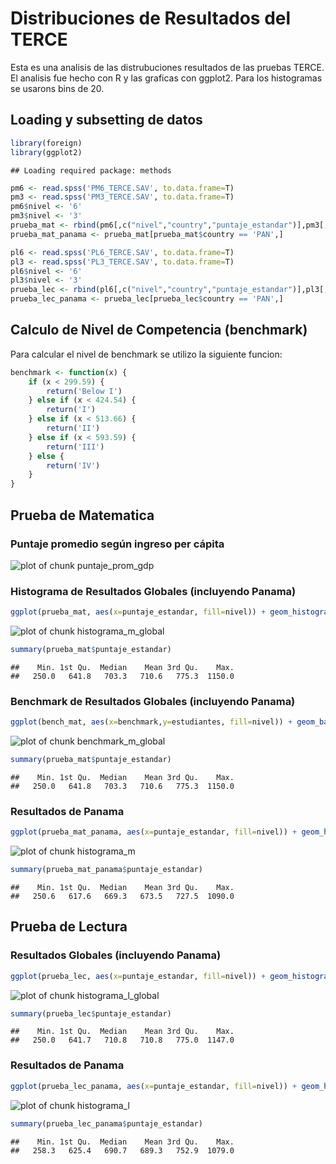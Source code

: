 # Distribuciones de Resultados del TERCE

Esta es una analisis de las distrubuciones resultados de las pruebas TERCE. El analisis fue hecho con R y las graficas con ggplot2.
Para los histogramas se usarons bins de 20.

## Loading y subsetting de datos

```r
library(foreign)
library(ggplot2)
```

```
## Loading required package: methods
```

```r
pm6 <- read.spss('PM6_TERCE.SAV', to.data.frame=T)
pm3 <- read.spss('PM3_TERCE.SAV', to.data.frame=T)
pm6$nivel <- '6'
pm3$nivel <- '3'
prueba_mat <- rbind(pm6[,c("nivel","country","puntaje_estandar")],pm3[,c("nivel","country","puntaje_estandar")])
prueba_mat_panama <- prueba_mat[prueba_mat$country == 'PAN',]

pl6 <- read.spss('PL6_TERCE.SAV', to.data.frame=T)
pl3 <- read.spss('PL3_TERCE.SAV', to.data.frame=T)
pl6$nivel <- '6'
pl3$nivel <- '3'
prueba_lec <- rbind(pl6[,c("nivel","country","puntaje_estandar")],pl3[,c("nivel","country","puntaje_estandar")])
prueba_lec_panama <- prueba_lec[prueba_lec$country == 'PAN',]
```

## Calculo de Nivel de Competencia (benchmark)
Para calcular el nivel de benchmark se utilizo la siguiente funcion:

```r
benchmark <- function(x) {
    if (x < 299.59) {
        return('Below I')
    } else if (x < 424.54) {
        return('I')
    } else if (x < 513.66) {
        return('II')
    } else if (x < 593.59) {
        return('III')
    } else {
        return('IV')
    }
}
```


## Prueba de Matematica

### Puntaje promedio según ingreso per cápita
![plot of chunk puntaje_prom_gdp](figure/puntaje_prom_gdp-1.png) 


### Histograma de Resultados Globales (incluyendo Panama)

```r
ggplot(prueba_mat, aes(x=puntaje_estandar, fill=nivel)) + geom_histogram(alpha=.5, position="identity",binwidth=20)
```

![plot of chunk histograma_m_global](figure/histograma_m_global-1.png) 

```r
summary(prueba_mat$puntaje_estandar)
```

```
##    Min. 1st Qu.  Median    Mean 3rd Qu.    Max. 
##   250.0   641.8   703.3   710.6   775.3  1150.0
```

### Benchmark de Resultados Globales (incluyendo Panama)

```r
ggplot(bench_mat, aes(x=benchmark,y=estudiantes, fill=nivel)) + geom_bar(stat="identity", position=position_dodge())
```

![plot of chunk benchmark_m_global](figure/benchmark_m_global-1.png) 

```r
summary(prueba_mat$puntaje_estandar)
```

```
##    Min. 1st Qu.  Median    Mean 3rd Qu.    Max. 
##   250.0   641.8   703.3   710.6   775.3  1150.0
```

### Resultados de Panama

```r
ggplot(prueba_mat_panama, aes(x=puntaje_estandar, fill=nivel)) + geom_histogram(alpha=.5, position="identity",binwidth=20)
```

![plot of chunk histograma_m](figure/histograma_m-1.png) 

```r
summary(prueba_mat_panama$puntaje_estandar)
```

```
##    Min. 1st Qu.  Median    Mean 3rd Qu.    Max. 
##   250.6   617.6   669.3   673.5   727.5  1090.0
```

## Prueba de Lectura
### Resultados Globales (incluyendo Panama)

```r
ggplot(prueba_lec, aes(x=puntaje_estandar, fill=nivel)) + geom_histogram(alpha=.5, position="identity",binwidth=20)
```

![plot of chunk histograma_l_global](figure/histograma_l_global-1.png) 

```r
summary(prueba_lec$puntaje_estandar)
```

```
##    Min. 1st Qu.  Median    Mean 3rd Qu.    Max. 
##   250.0   641.7   710.8   710.8   775.0  1147.0
```

### Resultados de Panama

```r
ggplot(prueba_lec_panama, aes(x=puntaje_estandar, fill=nivel)) + geom_histogram(alpha=.5, position="identity",binwidth=20)
```

![plot of chunk histograma_l](figure/histograma_l-1.png) 

```r
summary(prueba_lec_panama$puntaje_estandar)
```

```
##    Min. 1st Qu.  Median    Mean 3rd Qu.    Max. 
##   258.3   625.4   690.7   689.3   752.9  1079.0
```
